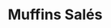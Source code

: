---
layout: recette
categories: [recettes]
hidden: true
lang: fr
sitemap: true
title: Muffins Salés
type: sel
utensils:
  - tamis
  - saladier
  - fouet
  - spatule-silicone
  - moule-muffins
recettes:
  Nature:
    yield: 12
    ingredients: 
      - nom: farine blanche
        qte: 280
        unite: gr
      - nom: levure chimique
        qte: 6
        unite: gr
      - nom: sel
        qte: 3
        unite: gr
      - nom: oeufs 
        qte: 2
        variable: true
      - nom: huile neutre
        qte: 85
        unite: gr
      - nom: buttermilk
        qte: 250
        unite: gr
    etapes:
      - label: Préparation
        details:
        - Tamiser la farine, la levure et le sel dans un saladier
        - Fouetter les oeufs, l'huile et le buttermilk dans un autre saladier
        - Tout incorporer ensemble
      - label: Cuisson
        emoji: 🔥
        details:
          - Verser la préparation dans les moules
          - Cuire 20 minutes à 180°C
---